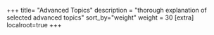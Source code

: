 +++
title= "Advanced Topics"
description = "thorough explanation of selected advanced topics"
sort_by="weight"
weight = 30
[extra]
localroot=true
+++

